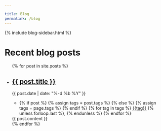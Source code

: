 ```yaml
---

title: Blog
permalink: /blog
---
```


<div class="blog__container">
<div class="sidebar__container">
  {% include blog-sidebar.html %}
</div>


<div class="blog__content">
<h1>Recent blog posts</h1>
  <ul>
  {% for post in site.posts %}
  <li class="blog__post">
   <h2><a href="{{ post.url }}">{{ post.title }}</a></h2>
  <div class="post__date">{{ post.date | date: "%-d %b %Y" }}</div>
   <div class="post__tags">
   <ul><li>
    {% if post %}
      {% assign tags = post.tags %}
    {% else %}
      {% assign tags = page.tags %}
    {% endif %}
    {% for tag in tags %}
      <a href="/blog/tags/{{tag|slugize}}">{{tag}}</a>
      <!-- separates the tags with a comma and a space, unless its the last item -->
      {% unless forloop.last %},&nbsp;{% endunless %}
    {% endfor %}
    </li>
    </ul>
    </div>
   
   <div class="post__content">{{ post.content }}</div>  </li>
  {% endfor %}
  </ul>

</div>
</div>